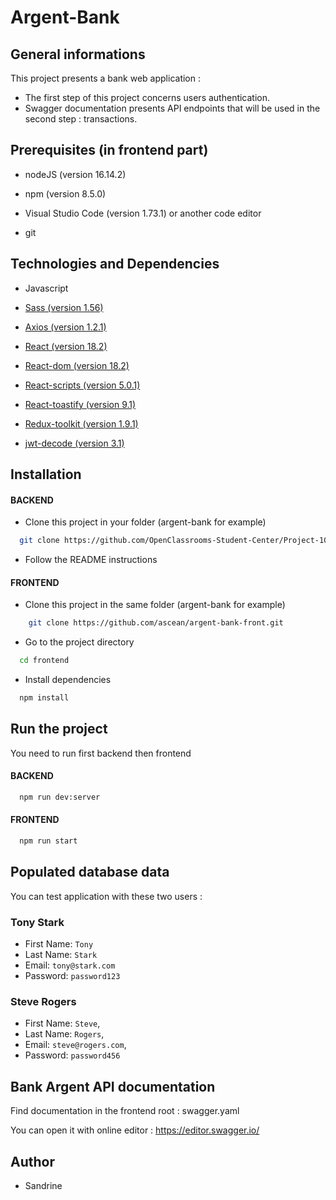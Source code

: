
# Argent-Bank

## General informations

This project presents a bank web application : 
- The first step of this project concerns users authentication. 
- Swagger documentation presents API endpoints that will be used in the second step : transactions. 

## Prerequisites (in frontend part)

- nodeJS (version 16.14.2)

- npm (version 8.5.0)

- Visual Studio Code (version 1.73.1) or another code editor

- git

## Technologies and Dependencies

- Javascript

- [Sass (version 1.56)](https://sass-lang.com/)

- [Axios (version 1.2.1)](https://axios-http.com/)

- [React (version 18.2)](https://fr.reactjs.org/)

- [React-dom (version 18.2)](https://fr.reactjs.org/docs/react-dom.html) 

- [React-scripts (version 5.0.1)](https://www.npmjs.com/package/react-scripts) 

- [React-toastify (version 9.1)](https://fkhadra.github.io/react-toastify/introduction)

- [Redux-toolkit (version 1.9.1)](https://redux-toolkit.js.org/)

- [jwt-decode (version 3.1)](https://jwt.io/libraries)

## Installation 
#### BACKEND    
    
- Clone this project in your folder (argent-bank for example)

```bash
  git clone https://github.com/OpenClassrooms-Student-Center/Project-10-Bank-API.git
```

- Follow the README instructions

#### FRONTEND

- Clone this project in the same folder (argent-bank for example)

```bash
    git clone https://github.com/ascean/argent-bank-front.git
```

- Go to the project directory

```bash
  cd frontend
```

- Install dependencies

```bash
  npm install
```

## Run the project

You need to run first backend then frontend

#### BACKEND

```bash
  npm run dev:server
```

#### FRONTEND

```bash
  npm run start
```

## Populated database data

You can test application with these two users :

### Tony Stark

- First Name: `Tony`
- Last Name: `Stark`
- Email: `tony@stark.com`
- Password: `password123`

### Steve Rogers

- First Name: `Steve`,
- Last Name: `Rogers`,
- Email: `steve@rogers.com`,
- Password: `password456`

## Bank Argent API documentation

Find documentation in the frontend root : swagger.yaml

You can open it with online editor : https://editor.swagger.io/

## Author

- Sandrine